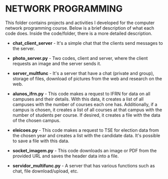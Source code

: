 # NETWORK PROGRAMMING

This folder contains projects and activities I developed for the computer network programming course.
Below is a brief description of what each code does. Inside the code/folder, there is a more detailed description.

- **chat_client_server** - It's a simple chat that the clients send messages to the server.

- **photo_server.py** - Two codes, client and server, where the client requests an image and the server sends it.

- **server_multfunc** - It's a server that have a chat (private and group), storage of files, download of pictures from the web and research on the web.

- **alunos_ifrn.py** - This code makes a request to IFRN for data on all campuses and their details. With this data, it creates a list of all campuses with the number of courses each one has. Additionally, if a campus is chosen, it creates a list of all courses at that campus with the number of students per course. If desired, it creates a file with the data of the chosen campus.
     
- **eleicoes.py** - This code makes a request to TSE for election data from the chosen year and creates a list with the candidate data. It's possible to save a file with this data.

- **socket_imagem.py** - This code downloads an image or PDF from the provided URL and saves the header data into a file.  

- **servidor_multifunc.py** - A server that has various functions such as chat, file download/upload, etc.
